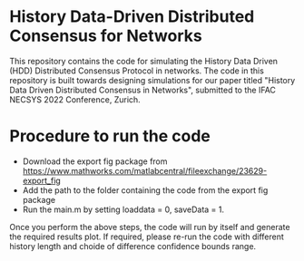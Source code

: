 # History Data-Driven Distributed Consensus for Networks
This repository contains the code for simulating the History Data Driven (HDD) Distributed Consensus Protocol in networks. The code in this repository is built towards designing simulations for our paper titled "History Data Driven Distributed Consensus in Networks", submitted to the IFAC NECSYS 2022 Conference, Zurich.

# Procedure to run the code
- Download the export fig package from https://www.mathworks.com/matlabcentral/fileexchange/23629-export_fig
- Add the path to the folder containing the code from the export fig package
- Run the main.m by setting loaddata = 0, saveData = 1.

Once you perform the above steps, the code will run by itself and generate the required results plot. If required, please re-run the code with different history length and choide of difference confidence bounds range.
